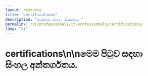 ```yaml
---
layout: resource
title: "certifications"
description: "සංස්කෘත සිංහල විස්තරය."
permalink: /si/professionals/it-professionals/certifications/
lang: "si"
---
```


# certifications\n\nමෙම පිටුව සඳහා සිංහල අන්තර්ගතය.
